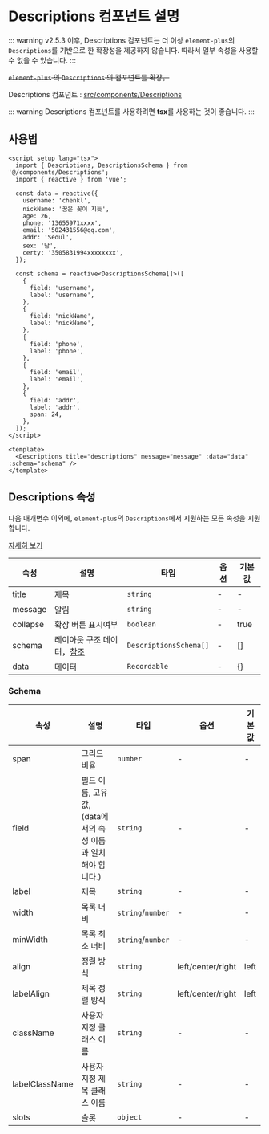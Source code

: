# Descriptions 컴포넌트 설명

::: warning 
v2.5.3 이후, Descriptions 컴포넌트는 더 이상 `element-plus`의 `Descriptions`를 기반으로 한 확장성을 제공하지 않습니다. 따라서 일부 속성을 사용할 수 없을 수 있습니다. 
:::

~~`element-plus` 의 `Descriptions` 의 컴포넌트를 확장。~~

Descriptions 컴포넌트 : [src/components/Descriptions](https://github.com/web2-solution/web2-vue-framework/tree/main/src/components/Descriptions)

::: warning 
Descriptions 컴포넌트를 사용하려면 **tsx**를 사용하는 것이 좋습니다. 
:::

## 사용법

```vue
<script setup lang="tsx">
  import { Descriptions, DescriptionsSchema } from '@/components/Descriptions';
  import { reactive } from 'vue';

  const data = reactive({
    username: 'chenkl',
    nickName: '꿈은 꽃이 지듯',
    age: 26,
    phone: '13655971xxxx',
    email: '502431556@qq.com',
    addr: 'Seoul',
    sex: '남',
    certy: '3505831994xxxxxxxx',
  });

  const schema = reactive<DescriptionsSchema[]>([
    {
      field: 'username',
      label: 'username',
    },
    {
      field: 'nickName',
      label: 'nickName',
    },
    {
      field: 'phone',
      label: 'phone',
    },
    {
      field: 'email',
      label: 'email',
    },
    {
      field: 'addr',
      label: 'addr',
      span: 24,
    },
  ]);
</script>

<template>
  <Descriptions title="descriptions" message="message" :data="data" :schema="schema" />
</template>
```

## Descriptions 속성

다음 매개변수 이외에, `element-plus`의 `Descriptions`에서 지원하는 모든 속성을 지원합니다.

[자세히 보기](https://element-plus.org/zh-CN/component/descriptions.html#descriptions-%E5%B1%9E%E6%80%A7)

| 속성 | 설명 | 타입 | 옵션 | 기본값 |
| --- | --- | --- | --- | --- |
| title | 제목 | `string` | - | - |
| message | 알림 | `string` | - | - |
| collapse | 확장 버튼 표시여부 | `boolean` | - | true |
| schema | 레이아웃 구조 데이터，[참조](#Schema) | `DescriptionsSchema[]` | - | [] |
| data | 데이터 | `Recordable` | - | {} |

### Schema<span id="Schema"></span>

| 속성 | 설명 | 타입 | 옵션 | 기본값 |
| --- | --- | --- | --- | --- |
| span | 그리드 비율 | `number` | - | - |
| field | 필드 이름, 고유 값, (data에서의 속성 이름과 일치해야 합니다.) | `string` | - | - |
| label | 제목 | `string` | - | - |
| width | 목록 너비 | `string`/`number` | - | - |
| minWidth | 목록 최소 너비 | `string`/`number` | - | - |
| align | 정렬 방식 | `string` | left/center/right | left |
| labelAlign | 제목 정렬 방식 | `string` | left/center/right | left |
| className | 사용자 지정 클래스 이름 | `string` | - | - |
| labelClassName | 사용자 지정 제목 클래스 이름 | `string` | - | - |
| slots | 슬롯 | `object` | - | - |
